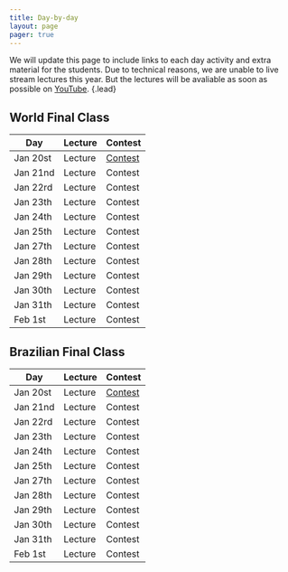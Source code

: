 ```yaml
---
title: Day-by-day
layout: page
pager: true
---
```


We will update this page to include links to each day activity and extra material for the students. Due to technical reasons, we are unable to live stream lectures this year. But the lectures will be avaliable as soon as possible on [YouTube](https://www.youtube.com/c/UnicampIC).
{.lead}

## World Final Class

Day      | Lecture | Contest
---------|---------|--------
Jan 20st | Lecture | [Contest](https://codeforces.com/group/Ohoz9kAFjS/contests)
Jan 21nd | Lecture | Contest
Jan 22rd | Lecture | Contest
Jan 23th | Lecture | Contest
Jan 24th | Lecture | Contest
Jan 25th | Lecture | Contest
Jan 27th | Lecture | Contest
Jan 28th | Lecture | Contest
Jan 29th | Lecture | Contest
Jan 30th | Lecture | Contest
Jan 31th | Lecture | Contest
Feb 1st  | Lecture | Contest

<!-- Remote participants can subscribe at this [link](https://docs.google.com/forms/d/e/1FAIpQLSfL7jxcfCOFS3b1BxaE82qzcRHSIZtHOrwOJC-_gkRegfR_cg/viewform). -->

## Brazilian Final Class

Day      | Lecture | Contest
---------|---------|--------
Jan 20st | Lecture | [Contest](https://codeforces.com/gym/102428)
Jan 21nd | Lecture | Contest
Jan 22rd | Lecture | Contest
Jan 23th | Lecture | Contest
Jan 24th | Lecture | Contest
Jan 25th | Lecture | Contest
Jan 27th | Lecture | Contest
Jan 28th | Lecture | Contest
Jan 29th | Lecture | Contest
Jan 30th | Lecture | Contest
Jan 31th | Lecture | Contest
Feb 1st  | Lecture | Contest
